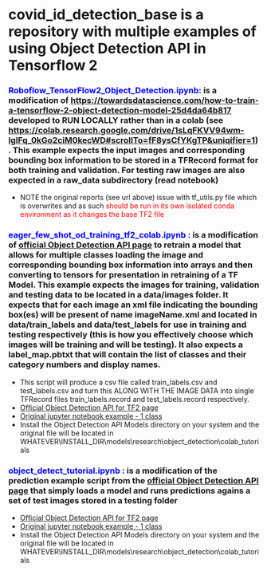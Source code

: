 # covid_id_detection_base is a repository with multiple examples of using Object Detection API in Tensorflow 2

### <font color=blue>Roboflow_TensorFlow2_Object_Detection.ipynb:</font>  is a modification of  https://towardsdatascience.com/how-to-train-a-tensorflow-2-object-detection-model-25d4da64b817  developed to RUN LOCALLY rather than in a colab (see https://colab.research.google.com/drive/1sLqFKVV94wm-lglFq_0kGo2ciM0kecWD#scrollTo=fF8ysCfYKgTP&uniqifier=1).  This example expects the input images and corresponding bounding box information to be stored in a TFRecord format for both training and validation.  For testing raw images are also expected in a raw_data subdirectory (read notebook)
- NOTE the original reports (see url above) issue with tf_utils.py file which is overwrites and as such <font color=red>should be run in its own isolated conda environment as it changes the base TF2 file</font>


### <font color=blue> eager_few_shot_od_training_tf2_colab.ipynb :</font>  is a modification of [official Object Detection API page](https://blog.tensorflow.org/2020/07/tensorflow-2-meets-object-detection-api.html?m=1) to retrain a model that allows for multiple classes loading the image and corresponding bounding box information into arrays and then converting to tensors for presentation in retraining of a TF Model.  This example expects the images for training, validation and testing data to be located in a data/images folder.   It expects that for each image an xml file indicating the bounding box(es) will be present of name imageName.xml and located in data/train_labels and data/test_labels for use in training and testing respectively (this is how you effectively choose which images will be training and will be testing). It also expects a label_map.pbtxt that will contain the list of classes and their category numbers and display names.   
- This script will produce a csv file called train_labels.csv and test_labels.csv and turn this ALONG WITH THE IMAGE DATA into  single TFRecord files train_labels.record and test_labels.record respectively. 
- [Official Object Detection API for TF2 page](https://blog.tensorflow.org/2020/07/tensorflow-2-meets-object-detection-api.html?m=1)
- [Original jupyter notebook example - 1 class](https://github.com/TannerGilbert/Tensorflow-Object-Detection-with-Tensorflow-2.0)
- Install the Object Detection API Models directory on your system and the original file will be located in WHATEVER\INSTALL_DIR\models\research\object_detection\colab_tutorials


### <font color=blue> object_detect_tutorial.ipynb :</font>  is a modification of the prediction example script from the [official Object Detection API page](https://blog.tensorflow.org/2020/07/tensorflow-2-meets-object-detection-api.html?m=1) that simply loads a model and runs predictions agains a set of test images stored in a testing folder
- [Official Object Detection API for TF2 page](https://blog.tensorflow.org/2020/07/tensorflow-2-meets-object-detection-api.html?m=1)
- [Original jupyter notebook example - 1 class](https://github.com/TannerGilbert/Tensorflow-Object-Detection-with-Tensorflow-2.0)
- Install the Object Detection API Models directory on your system and the original file will be located in WHATEVER\INSTALL_DIR\models\research\object_detection\colab_tutorials

